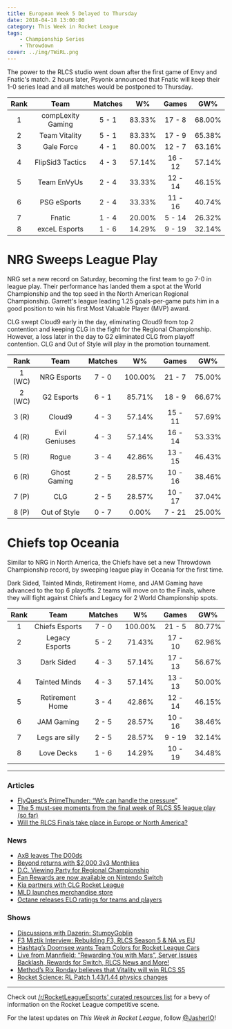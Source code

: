 ```yaml
---
title: European Week 5 Delayed to Thursday
date: 2018-04-18 13:00:00
category: This Week in Rocket League
tags:
    - Championship Series
    - Throwdown
cover: ../img/TWiRL.png
---
```


The power to the RLCS studio went down after the first game of Envy and Fnatic's match. 2 hours later, Psyonix announced that Fnatic will keep their 1-0 series lead and all matches would be postponed to Thursday.

| Rank |       Team        | Matches |   W%   |  Games  |  GW%   |
| :--: | :---------------: | :-----: | :----: | :-----: | :----: |
|  1   | compLexity Gaming |  5 - 1  | 83.33% | 17 - 8  | 68.00% |
|  2   |   Team Vitality   |  5 - 1  | 83.33% | 17 - 9  | 65.38% |
|  3   |    Gale Force     |  4 - 1  | 80.00% | 12 - 7  | 63.16% |
|  4   | FlipSid3 Tactics  |  4 - 3  | 57.14% | 16 - 12 | 57.14% |
|  5   |    Team EnVyUs    |  2 - 4  | 33.33% | 12 - 14 | 46.15% |
|  6   |    PSG eSports    |  2 - 4  | 33.33% | 11 - 16 | 40.74% |
|  7   |      Fnatic       |  1 - 4  | 20.00% | 5 - 14  | 26.32% |
|  8   |   exceL Esports   |  1 - 6  | 14.29% | 9 - 19  | 32.14% |

# NRG Sweeps League Play

NRG set a new record on Saturday, becoming the first team to go 7-0 in league play. Their performance has landed them a spot at the World Championship and the top seed in the North American Regional Championship. Garrett's league leading 1.25 goals-per-game puts him in a good position to win his first Most Valuable Player (MVP) award.

CLG swept Cloud9 early in the day, eliminating Cloud9 from top 2 contention and keeping CLG in the fight for the Regional Championship. However, a loss later in the day to G2 eliminated CLG from playoff contention. CLG and Out of Style will play in the promotion tournament.

|  Rank  |     Team      | Matches |   W%    |  Games  |  GW%   |
| :----: | :-----------: | :-----: | :-----: | :-----: | :----: |
| 1 (WC) |  NRG Esports  |  7 - 0  | 100.00% | 21 - 7  | 75.00% |
| 2 (WC) |  G2 Esports   |  6 - 1  | 85.71%  | 18 - 9  | 66.67% |
| 3 (R)  |    Cloud9     |  4 - 3  | 57.14%  | 15 - 11 | 57.69% |
| 4 (R)  | Evil Geniuses |  4 - 3  | 57.14%  | 16 - 14 | 53.33% |
| 5 (R)  |     Rogue     |  3 - 4  | 42.86%  | 13 - 15 | 46.43% |
| 6 (R)  | Ghost Gaming  |  2 - 5  | 28.57%  | 10 - 16 | 38.46% |
| 7 (P)  |      CLG      |  2 - 5  | 28.57%  | 10 - 17 | 37.04% |
| 8 (P)  | Out of Style  |  0 - 7  |  0.00%  | 7 - 21  | 25.00% |

# Chiefs top Oceania

Similar to NRG in North America, the Chiefs have set a new Throwdown Championship record, by sweeping league play in Oceania for the first time.

Dark Sided, Tainted Minds, Retirement Home, and JAM Gaming have advanced to the top 6 playoffs. 2 teams will move on to the Finals, where they will fight against Chiefs and Legacy for 2 World Championship spots.

| Rank |      Team       | Matches |   W%    |  Games  |  GW%   |
| :--: | :-------------: | :-----: | :-----: | :-----: | :----: |
|  1   | Chiefs Esports  |  7 - 0  | 100.00% | 21 - 5  | 80.77% |
|  2   | Legacy Esports  |  5 - 2  | 71.43%  | 17 - 10 | 62.96% |
|  3   |   Dark Sided    |  4 - 3  | 57.14%  | 17 - 13 | 56.67% |
|  4   |  Tainted Minds  |  4 - 3  | 57.14%  | 13 - 13 | 50.00% |
|  5   | Retirement Home |  3 - 4  | 42.86%  | 12 - 14 | 46.15% |
|  6   |   JAM Gaming    |  2 - 5  | 28.57%  | 10 - 16 | 38.46% |
|  7   | Legs are silly  |  2 - 5  | 28.57%  | 9 - 19  | 32.14% |
|  8   |   Love Decks    |  1 - 6  | 14.29%  | 10 - 19 | 34.48% |

---

### Articles

-   [FlyQuest’s PrimeThunder: “We can handle the pressure”](http://rocketeers.gg/flyquest-primethunder-interview/)
-   [The 5 must-see moments from the final week of RLCS S5 league play (so far)](http://rocketeers.gg/must-see-moments-from-the-final-week-of-rlcs-s5-league-play/)
-   [Will the RLCS Finals take place in Europe or North America?](http://rocketeers.gg/rlcs-season5-lan-world-championship-date-and-location-europe-north-america/)

### News

-   [AxB leaves The D00ds](https://octane.gg/news/axb-leaves-the-d00ds/)
-   [Beyond returns with \$2,000 3v3 Monthlies](https://twitter.com/TeamBeyondnet/status/984566879451787264)
-   [D.C. Viewing Party for Regional Championship](https://www.meetup.com/dc-area-esports-club/events/249651953/)
-   [Fan Rewards are now available on Nintendo Switch](https://www.rocketleague.com/news/fan-rewards-land-on-the-nintendo-switch-/)
-   [Kia partners with CLG Rocket League](https://twitter.com/clgaming/status/984476789908037632)
-   [MLD launches merchandise store](https://twitter.com/MLDoubles/status/986003066808922112)
-   [Octane releases ELO ratings for teams and players](https://www.reddit.com/r/RocketLeagueEsports/comments/8c8fel/competitive_elo_ratings_for_players_and_teams/)

### Shows

-   [Discussions with Dazerin: StumpyGoblin](https://www.youtube.com/watch?v=hPDl_CyapkM&feature=youtu.be)
-   [F3 Miztik Interview: Rebuilding F3, RLCS Season 5 & NA vs EU](https://www.youtube.com/watch?v=AtLTBO_bhRg)
-   [Hashtag’s Doomsee wants Team Colors for Rocket League Cars](http://rocketeers.gg/interview-doomsee-hashtag-united-rocket-league-cars-team-skins/)
-   [Live from Mannfield: “Rewarding You with Mars”, Server Issues Backlash, Rewards for Switch, RLCS News and More!](http://www.lfmannfield.com/episodes/2018/4/17/ep-107-rewarding-you-with-mars-server-issues-backlash-rewards-for-switch-rlcs-news-and-more)
-   [Method’s Rix Ronday believes that Vitality will win RLCS S5](http://rocketeers.gg/interview-youtube-rix-ronday-method-rlcs-s5/)
-   [Rocket Science: RL Patch 1.43/1.44 physics changes](https://www.youtube.com/watch?v=QU46Poqmpnc)

---

Check out [/r/RocketLeagueEsports' curated resources list](https://www.reddit.com/r/RocketLeagueEsports/wiki/links) for a bevy of information on the Rocket League competitive scene.

For the latest updates on _This Week in Rocket League_, follow [@JasherIO](https://twitter.com/JasherIO)!
